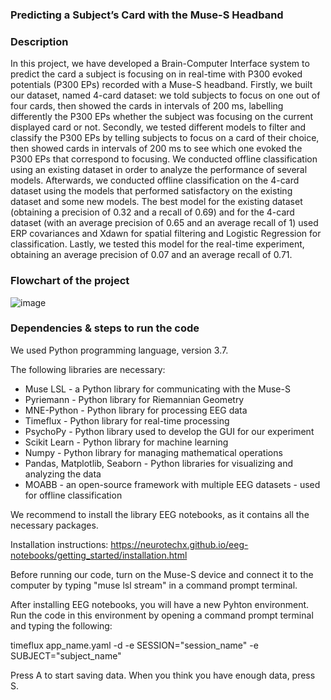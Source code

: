 ### Predicting a Subject’s Card with the Muse-S Headband ###

### Description

In this project, we have developed a Brain-Computer Interface system to predict the card a subject is focusing on in real-time with P300 evoked potentials (P300 EPs) recorded with a Muse-S headband. Firstly, we built our dataset, named 4-card dataset: we told subjects to focus on one out of four cards, then showed the cards in intervals of 200 ms, labelling differently the P300 EPs whether the subject was focusing on the current displayed card or not. Secondly, we tested different models to filter and classify the P300 EPs by telling subjects to focus on a card of their choice, then showed cards in intervals of 200 ms to see which one evoked the P300 EPs that correspond to focusing. We conducted offline classification using an existing dataset in order to analyze the performance of several models. Afterwards, we conducted offline classification on
the 4-card dataset using the models that performed satisfactory on the existing dataset and some new models. The best model for the existing dataset (obtaining a precision of 0.32 and a recall of 0.69) and for the 4-card dataset (with an average precision of 0.65 and an average recall of 1) used ERP covariances and Xdawn for spatial filtering and Logistic Regression for classification. Lastly, we tested this model for the real-time experiment, obtaining an average precision of 0.07 and an average recall of 0.71.


### Flowchart of the project

![image](/uploads/2c3210f3cceb2f71ebbcf17671e3644f/image.png)


### Dependencies & steps to run the code

We used Python programming language, version 3.7.

The following libraries are necessary:
- Muse LSL - a Python library for communicating with the Muse-S
- Pyriemann - Python library for Riemannian Geometry 
- MNE-Python - Python library for processing EEG data
- Timeflux - Python library for real-time processing
- PsychoPy - Python library used to develop the GUI for our experiment
- Scikit Learn - Python library for machine learning
- Numpy - Python library for managing mathematical operations
- Pandas, Matplotlib, Seaborn - Python libraries for visualizing and analyzing the data
- MOABB - an open-source framework with multiple EEG datasets - used for offline classification 

We recommend to install the library EEG notebooks, as it contains all the necessary packages. 

Installation instructions: https://neurotechx.github.io/eeg-notebooks/getting_started/installation.html

Before running our code, turn on the Muse-S device and connect it to the computer by typing "muse lsl stream" in a command prompt terminal.

After installing EEG notebooks, you will have a new Pyhton environment. Run the code in this environment by opening a command prompt terminal and typing the following:

timeflux app_name.yaml -d -e SESSION="session_name" -e SUBJECT="subject_name"

Press A to start saving data. When you think you have enough data, press S. 




